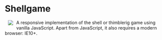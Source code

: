 Shellgame
=========

<img src="http://hqcasanova.github.io/shellgame/res/bottom.png" align="left" hspace="10" vspace="1">

A responsive implementation of the shell or thimblerig game using vanilla JavaScript. Apart from JavaScript, it also requires a modern browser: IE10+.

